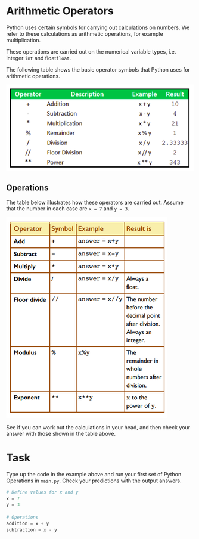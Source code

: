 # Arithmetic Operators

Python uses certain symbols for carrying out calculations on numbers. We refer to these calculations as arithmetic operations, for example multiplication. 

These operations are carried out on the numerical variable types, i.e. integer ``int`` and float``float``.

The following table shows the basic operator symbols that Python uses for arithmetic operations.


![image](image_14.png)

## Operations
The table below illustrates how these operators are carried out. Assume that the number in each case are ``x = 7`` and  ``y = 3``.

![image](image_13.png)


See if you can work out the calculations in your head, and then check your answer with those shown in the table above.

# Task
Type up the code in the example above and run your first set of Python Operations in ``main.py``. Check your predictions with the output answers.

````python
# Define values for x and y
x = 7
y = 3

# Operations
addition = x + y
subtraction = x - y

````

